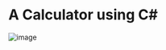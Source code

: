 # A Calculator using C# 

![image](https://user-images.githubusercontent.com/35785729/170838216-1a615f4c-fb62-4182-9066-693744a99386.png)
